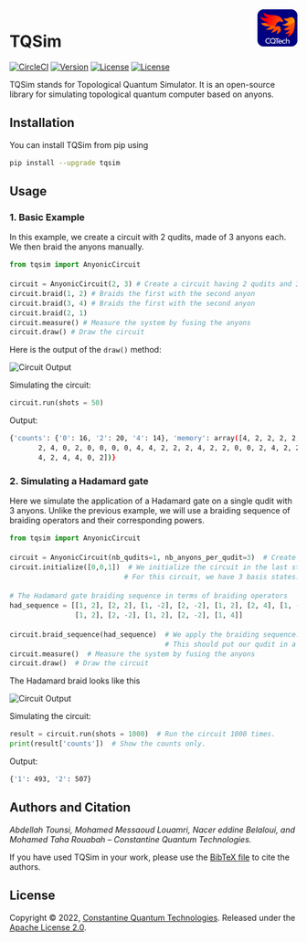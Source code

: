 <img align="right" width="70" src="images/cqtech_logo.png" alt="CQTech">

# TQSim

[![CircleCI](https://dl.circleci.com/status-badge/img/gh/Constantine-Quantum-Tech/tqsim/tree/main.svg?style=svg)](https://dl.circleci.com/status-badge/redirect/gh/Constantine-Quantum-Tech/tqsim/tree/main)
[![Version](https://img.shields.io/pypi/v/tqsim?style=flat-square)](https://pypi.org/project/tqsim/)
[![License](https://img.shields.io/pypi/dm/tqsim?style=flat-square)](https://pypi.org/project/tqsim/)
[![License](https://img.shields.io/github/license/Constantine-Quantum-Tech/tqsim?style=flat-square)](LICENSE)


TQSim stands for Topological Quantum Simulator. It is an open-source library for simulating topological quantum computer based on anyons. 


## Installation

You can install TQSim from pip using

```bash
pip install --upgrade tqsim
```

## Usage

### 1. Basic Example
In this example, we create a circuit with 2 qudits, made of 3 anyons each. We then braid the anyons manually.
```python
from tqsim import AnyonicCircuit

circuit = AnyonicCircuit(2, 3) # Create a circuit having 2 qudits and 3 anyons per qudits
circuit.braid(1, 2) # Braids the first with the second anyon
circuit.braid(3, 4) # Braids the first with the second anyon
circuit.braid(2, 1)
circuit.measure() # Measure the system by fusing the anyons
circuit.draw() # Draw the circuit
```
Here is the output of the `draw()` method:

![Circuit Output](https://i.ibb.co/3z9pFmQ/example.png)

Simulating the circuit:

```python
circuit.run(shots = 50)

```

Output:
```bash
{'counts': {'0': 16, '2': 20, '4': 14}, 'memory': array([4, 2, 2, 2, 2, 2, 2, 4, 2, 4, 2, 0, 0, 0, 4, 0, 4, 0, 0, 0, 0, 4,
       2, 4, 0, 2, 0, 0, 0, 0, 4, 4, 2, 2, 2, 4, 2, 2, 0, 0, 2, 4, 2, 2,
       4, 2, 4, 4, 0, 2])}
```

### 2. Simulating a Hadamard gate
Here we simulate the application of a Hadamard gate on a single qudit with 3 anyons.
Unlike the previous example, we will use a braiding sequence of braiding operators and their corresponding powers.
```python
from tqsim import AnyonicCircuit

circuit = AnyonicCircuit(nb_qudits=1, nb_anyons_per_qudit=3)  # Create a circuit with 1 qudit composed of 3 anyons
circuit.initialize([0,0,1])  # We initialize the circuit in the last state (state 2).
                            # For this circuit, we have 3 basis states: [0, 1, 2].

# The Hadamard gate braiding sequence in terms of braiding operators
had_sequence = [[1, 2], [2, 2], [1, -2], [2, -2], [1, 2], [2, 4], [1, -2], [2, 2],
                [1, 2], [2, -2], [1, 2], [2, -2], [1, 4]]

circuit.braid_sequence(had_sequence)  # We apply the braiding sequence.
                                      # This should put our qudit in a superposition of the states 2 and 1.
circuit.measure()  # Measure the system by fusing the anyons
circuit.draw()  # Draw the circuit
```
The Hadamard braid looks like this

![Circuit Output](https://i.ibb.co/5kDVWgf/example-hadamard.png)

Simulating the circuit:

```python
result = circuit.run(shots = 1000)  # Run the circuit 1000 times.
print(result['counts'])  # Show the counts only.

```

Output:
```bash
{'1': 493, '2': 507}
```

## Authors and Citation
*Abdellah Tounsi, Mohamed Messaoud Louamri, Nacer eddine Belaloui, and Mohamed Taha Rouabah – Constantine Quantum Technologies.*

If you have used TQSim in your work, please use the [BibTeX file](citation.bib) to cite the authors.

## License

Copyright © 2022, [Constantine Quantum Technologies](https://cqtech.org). Released under the [Apache License 2.0](LICENSE).
